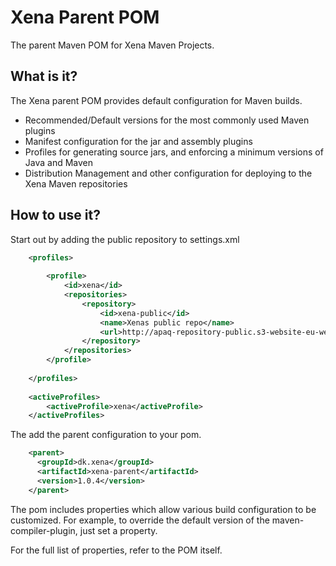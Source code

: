 Xena Parent POM
=================
The parent Maven POM for Xena Maven Projects.

What is it?
-----------
The Xena parent POM provides default configuration for Maven builds.
 
* Recommended/Default versions for the most commonly used Maven plugins
* Manifest configuration for the jar and assembly plugins
* Profiles for generating source jars, and enforcing a minimum versions of 
  Java and Maven
* Distribution Management and other configuration for deploying to the 
  Xena Maven repositories

How to use it?
--------------
Start out by adding the public repository to settings.xml
```xml
    <profiles>
   
        <profile>
            <id>xena</id>
            <repositories>
                <repository>
                    <id>xena-public</id>
                    <name>Xenas public repo</name>
                    <url>http://apaq-repository-public.s3-website-eu-west-1.amazonaws.com/release</url>
                </repository>
            </repositories>
        </profile>
   
    </profiles>
 
    <activeProfiles>
        <activeProfile>xena</activeProfile>
    </activeProfiles>  
 ```

The add the parent configuration to your pom.

```xml
    <parent>
      <groupId>dk.xena</groupId>
      <artifactId>xena-parent</artifactId>
      <version>1.0.4</version>
    </parent>
```

The pom includes properties which allow various build configuration to be 
customized.  For example, to override the default version of the
maven-compiler-plugin, just set a property.

For the full list of properties, refer to the POM itself.

